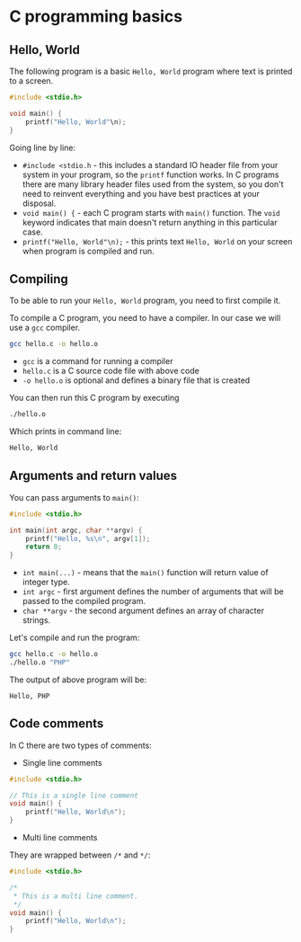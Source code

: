 # C programming basics

## Hello, World

The following program is a basic `Hello, World` program where text is printed to
a screen.

```c
#include <stdio.h>

void main() {
    printf("Hello, World"\n);
}
```

Going line by line:

* `#include <stdio.h` - this includes a standard IO header file from your system
  in your program, so the `printf` function works. In C programs there are many
  library header files used from the system, so you don't need to reinvent
  everything and you have best practices at your disposal.
* `void main() {` - each C program starts with `main()` function. The `void`
  keyword indicates that main doesn't return anything in this particular case.
* `printf("Hello, World"\n);` - this prints text `Hello, World` on your screen
  when program is compiled and run.

## Compiling

To be able to run your `Hello, World` program, you need to first compile it.

To compile a C program, you need to have a compiler. In our case we will use a `gcc`
compiler.

```bash
gcc hello.c -o hello.o
```

* `gcc` is a command for running a compiler
* `hello.c` is a C source code file with above code
* `-o hello.o` is optional and defines a binary file that is created

You can then run this C program by executing

```bash
./hello.o
```

Which prints in command line:

```txt
Hello, World
```

## Arguments and return values

You can pass arguments to `main()`:

```c
#include <stdio.h>

int main(int argc, char **argv) {
    printf("Hello, %s\n", argv[1]);
    return 0;
}
```

* `int main(...)` - means that the `main()` function will return value of integer
  type.
* `int argc` - first argument defines the number of arguments that will be passed
  to the compiled program.
* `char **argv` - the second argument defines an array of character strings.

Let's compile and run the program:

```bash
gcc hello.c -o hello.o
./hello.o "PHP"
```

The output of above program will be:

```text
Hello, PHP
```

## Code comments

In C there are two types of comments:

* Single line comments

```c
#include <stdio.h>

// This is a single line comment
void main() {
    printf("Hello, World\n");
}
```

* Multi line comments

They are wrapped between `/*` and `*/`:

```c
#include <stdio.h>

/*
 * This is a multi line comment.
 */
void main() {
    printf("Hello, World\n");
}
```

